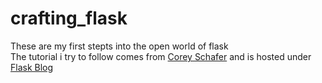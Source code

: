 # crafting_flask
These are my first stepts into the open world of flask  
The tutorial i try to follow comes from [Corey Schafer](https://github.com/CoreyMSchafer) and is hosted under [Flask Blog](https://github.com/CoreyMSchafer/code_snippets/tree/master/Python/Flask_Blog)
